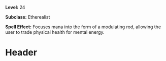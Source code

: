 <!-- TITLE: Spell: Modulatig Rod -->
<!-- SUBTITLE:  -->

**Level:** 24

**Subclass:** Etherealist

**Spell Effect:** Focuses mana into the form of a modulating rod, allowing the user to trade physical health for mental energy.

# Header